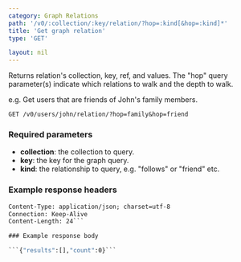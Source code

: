 ```yaml
---
category: Graph Relations
path: '/v0/:collection/:key/relation/?hop=:kind[&hop=:kind]*'
title: 'Get graph relation'
type: 'GET'

layout: nil
---
```


Returns relation's collection, key, ref, and values. The "hop" query parameter(s) indicate which relations to walk and the depth to walk.

e.g. Get users that are friends of John's family members.

```GET /v0/users/john/relation/?hop=family&hop=friend```

### Required parameters

* **collection**: the collection to query.
* **key**: the key for the graph query.
* **kind**: the relationship to query, e.g. "follows" or "friend" etc.

### Example response headers

```HTTP/1.1 200 OK
Content-Type: application/json; charset=utf-8
Connection: Keep-Alive
Content-Length: 24```

### Example response body

```{"results":[],"count":0}```
